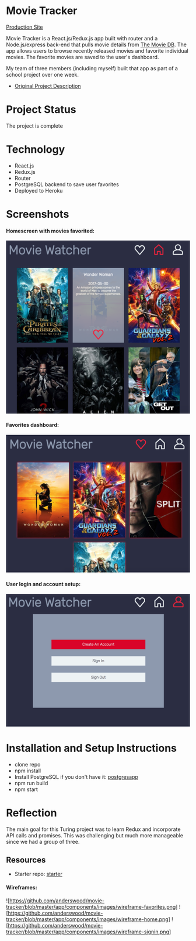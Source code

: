 # Movie Tracker
[Production Site](https://themovietracker.herokuapp.com/)

Movie Tracker is a React.js/Redux.js app built with router and a Node.js/express back-end that pulls movie details from [The Movie DB](https://www.themoviedb.org/documentation/api). The app allows users to browse recently released movies and favorite individual movies. The favorite movies are saved to the user's dashboard.

My team of three members (including myself) built that app as part of a school project over one week.
* [Original Project Description](https://github.com/turingschool-examples/movie-tracker)

# Project Status
The project is complete

# Technology
* React.js
* Redux.js
* Router
* PostgreSQL backend to save user favorites
* Deployed to Heroku

# Screenshots
#### Homescreen with movies favorited:
![Homescreen with movies favorited](https://github.com/anderswood/movie-tracker/blob/master/app/components/images/movie-tracker%20screenshot.png)

#### Favorites dashboard:
![Favorites dashboard](https://github.com/anderswood/movie-tracker/blob/master/app/components/images/movie-tracker%20favorites.png)

#### User login and account setup:
![User login and account setup](https://github.com/anderswood/movie-tracker/blob/master/app/components/images/movie-tracker%20login.png)

# Installation and Setup Instructions
* clone repo
* npm install
* Install PostgreSQL if you don't have it: [postgresapp](http://postgresapp.com/)
* npm run build
* npm start

# Reflection
The main goal for this Turing project was to learn Redux and incorporate API calls and promises. This was challenging but much more manageable since we had a group of three.

## Resources
* Starter repo: [starter](https://github.com/turingschool-examples/movie-tracker)

#### Wireframes:
![https://github.com/anderswood/movie-tracker/blob/master/app/components/images/wireframe-favorites.png]
![https://github.com/anderswood/movie-tracker/blob/master/app/components/images/wireframe-home.png]
![https://github.com/anderswood/movie-tracker/blob/master/app/components/images/wireframe-signin.png]
